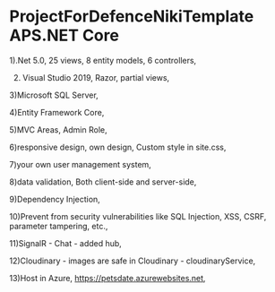 # ProjectForDefenceNikiTemplate APS.NET Core

1).Net 5.0,
25 views,
8 entity models,
6 controllers,

2) Visual Studio 2019,
Razor,
partial views,

3)Microsoft SQL Server,

4)Entity Framework Core,

5)MVC Areas,
Admin Role,

6)responsive design,
own design, 
Custom style in site.css,

7)your own user management system,

8)data validation,
Both client-side and server-side,

9)Dependency Injection,

10)Prevent from security vulnerabilities like SQL Injection, XSS, CSRF, parameter tampering, etc.,

11)SignalR - Chat - added hub,

12)Cloudinary - images are safe in Cloudinary - cloudinaryService,

13)Host in Azure,
https://petsdate.azurewebsites.net,








